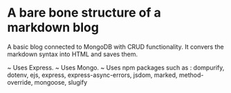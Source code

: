 # A bare bone structure of a markdown blog

A basic blog connected to MongoDB with CRUD functionality. It convers the markdown syntax into HTML and saves them.

~ Uses Express.
~ Uses Mongo.
~ Uses npm packages such as : dompurify, dotenv, ejs, express, express-async-errors, jsdom, marked, method-override, mongoose, slugify
